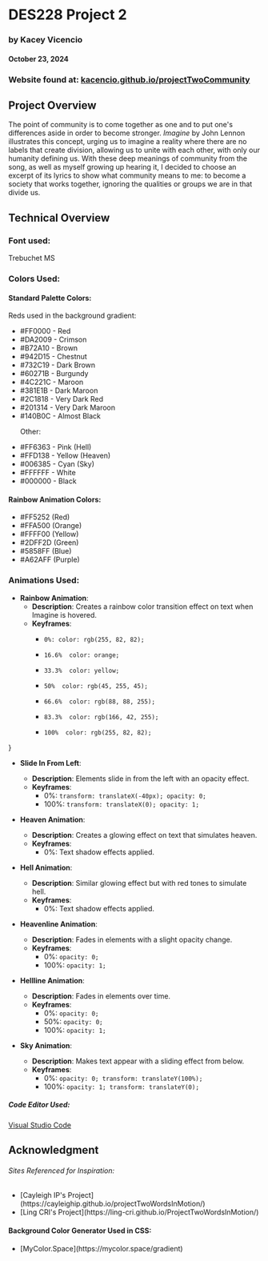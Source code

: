 

# DES228 Project 2
### by Kacey Vicencio ###
#### October 23, 2024 #####
### Website found at: [kacencio.github.io/projectTwoCommunity](https://kacencio.github.io/projectTwoCommunity/) ###

## Project Overview 
The point of community is to come together as one and to put one's differences aside in order to become stronger. *Imagine* by John Lennon illustrates this concept, urging us to imagine a reality where there are no labels that create division, allowing us to unite with each other, with only our humanity defining us. With these deep meanings of community from the song, as well as myself growing
up hearing it, I decided to choose an excerpt of its lyrics to show what community means to me: to become a society that works together, ignoring the qualities or groups we are in that divide us.

## Technical Overview 

### Font used: 
Trebuchet MS 

### Colors Used:
#### Standard Palette Colors:
Reds used in the background gradient:
<ul>
<li>#FF0000 - Red</li>
<li>#DA2009 - Crimson</li>
<li>#B72A10 - Brown</li>
<li>#942D15 - Chestnut</li>
<li>#732C19 - Dark Brown</li>
<li>#60271B - Burgundy</li>
<li>#4C221C - Maroon</li>
<li>#381E1B - Dark Maroon</li>
<li>#2C1818 - Very Dark Red</li>
<li>#201314 - Very Dark Maroon</li>
<li>#140B0C - Almost Black</li>

Other:
<li>#FF6363 - Pink (Hell)</li>
<li>#FFD138 - Yellow (Heaven)</li>
<li>#006385 - Cyan (Sky)</li>
<li>#FFFFFF - White</li>
<li>#000000 - Black</li>
</ul>

#### Rainbow Animation Colors:
<ul>
<li>#FF5252 (Red)</li>
<li>#FFA500 (Orange)</li>
<li>#FFFF00 (Yellow)</li>
<li>#2DFF2D (Green)</li>
<li>#5858FF (Blue)</li>
<li>#A62AFF (Purple)</li>
</ul>

### Animations Used: 
- **Rainbow Animation**: 
  - **Description**: Creates a rainbow color transition effect on text when Imagine is hovered.
  - **Keyframes**:
    -     0%: color: rgb(255, 82, 82);
    -     16.6%  color: orange; 
    -     33.3%  color: yellow; 
    -     50%  color: rgb(45, 255, 45); 
    -     66.6%  color: rgb(88, 88, 255); 
    -     83.3%  color: rgb(166, 42, 255);
    -     100%  color: rgb(255, 82, 82); 
}

- **Slide In From Left**:
  - **Description**: Elements slide in from the left with an opacity effect.
  - **Keyframes**:
    - 0%: `transform: translateX(-40px); opacity: 0;`
    - 100%: `transform: translateX(0); opacity: 1;`

- **Heaven Animation**:
  - **Description**: Creates a glowing effect on text that simulates heaven.
  - **Keyframes**: 
    - 0%: Text shadow effects applied.

- **Hell Animation**:
  - **Description**: Similar glowing effect but with red tones to simulate hell.
  - **Keyframes**: 
    - 0%: Text shadow effects applied.

- **Heavenline Animation**:
  - **Description**: Fades in elements with a slight opacity change.
  - **Keyframes**:
    - 0%: `opacity: 0;`
    - 100%: `opacity: 1;`

- **Hellline Animation**:
  - **Description**: Fades in elements over time.
  - **Keyframes**:
    - 0%: `opacity: 0;`
    - 50%: `opacity: 0;`
    - 100%: `opacity: 1;`

- **Sky Animation**:
  - **Description**: Makes text appear with a sliding effect from below.
  - **Keyframes**:
    - 0%: `opacity: 0; transform: translateY(100%);`
    - 100%: `opacity: 1; transform: translateY(0);`

##### Code Editor Used: #####
[Visual Studio Code](https://code.visualstudio.com/)

## Acknowledgment
###### Sites Referenced for Inspiration: ######
<ul>
    <li>[Cayleigh IP's Project](https://cayleighip.github.io/projectTwoWordsInMotion/)</li>
    <li>[Ling CRI's Project](https://ling-cri.github.io/ProjectTwoWordsInMotion/)</li>
</ul>

#### Background Color Generator Used in CSS: ####
<ul>
    <li>[MyColor.Space](https://mycolor.space/gradient)</li>
</ul>

